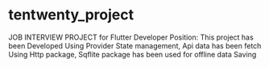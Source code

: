 # tentwenty_project

JOB INTERVIEW PROJECT for Flutter Developer Position:
This project has been Developed Using Provider State management, Api data has been fetch Using Http package, Sqflite package has been used for offline data Saving 

